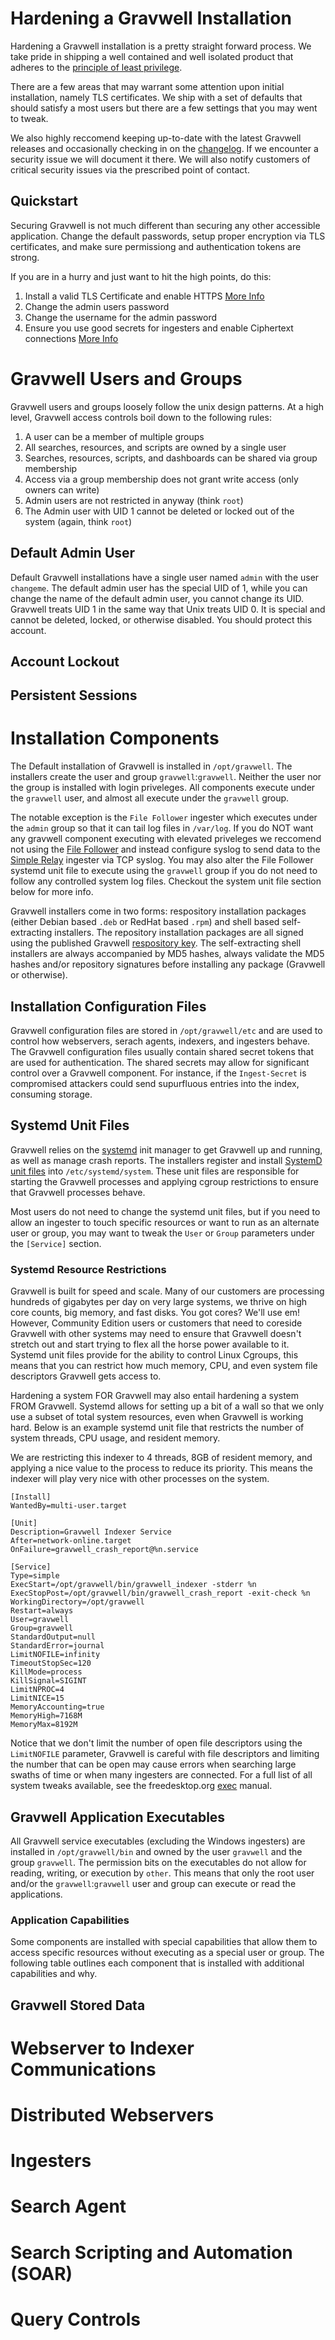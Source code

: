 # Hardening a Gravwell Installation

Hardening a Gravwell installation is a pretty straight forward process.  We take pride in shipping a well contained and well isolated product that adheres to the [principle of least privilege](https://en.wikipedia.org/wiki/Principle_of_least_privilege).

There are a few areas that may warrant some attention upon initial installation, namely TLS certificates.  We ship with a set of defaults that should satisfy a most users but there are a few settings that you may went to tweak.

We also highly reccomend keeping up-to-date with the latest Gravwell releases and occasionally checking in on the [changelog](/docs/#!changelog/list.md).  If we encounter a security issue we will document it there.  We will also notify customers of critical security issues via the prescribed point of contact.

## Quickstart

Securing Gravwell is not much different than securing any other accessible application.  Change the default passwords, setup proper encryption via TLS certificates, and make sure permissiong and authentication tokens are strong.

If you are in a hurry and just want to hit the high points, do this:

1. Install a valid TLS Certificate and enable HTTPS [More Info](/docs/#!configuration/certificates.md)
2. Change the admin users password
3. Change the username for the admin password
4. Ensure you use good secrets for ingesters and enable Ciphertext connections [More Info](/docs/#!ingesters/ingesters.md)

# Gravwell Users and Groups

Gravwell users and groups loosely follow the unix design patterns.  At a high level, Gravwell access controls boil down to the following rules:

1. A user can be a member of multiple groups
2. All searches, resources, and scripts are owned by a single user
3. Searches, resources, scripts, and dashboards can be shared via group membership
4. Access via a group membership does not grant write access (only owners can write)
5. Admin users are not restricted in anyway (think `root`)
6. The Admin user with UID 1 cannot be deleted or locked out of the system (again, think `root`)

## Default Admin User

Default Gravwell installations have a single user named `admin` with the user `changeme`.  The default admin user has the special UID of 1, while you can change the name of the default admin user, you cannot change its UID.  Gravwell treats UID 1 in the same way that Unix treats UID 0.  It is special and cannot be deleted, locked, or otherwise disabled.  You should protect this account.

## Account Lockout

## Persistent Sessions

# Installation Components

The Default installation of Gravwell is installed in `/opt/gravwell`.  The installers create the user and group `gravwell`:`gravwell`.  Neither the user nor the group is installed with login priveleges.  All components execute under the `gravwell` user, and almost all execute under the `gravwell` group.

The notable exception is the `File Follower` ingester which executes under the `admin` group so that it can tail log files in `/var/log`.  If you do NOT want any gravwell component executing with elevated priveleges we reccomend not using the [File Follower](/docs/#!ingesters/ingesters.md#File_Follower) and instead configure syslog to send data to the [Simple Relay](/docs/#!ingesters/ingesters.md#Simple_Relay) ingester via TCP syslog.  You may also alter the File Follower systemd unit file to execute using the `gravwell` group if you do not need to follow any controlled system log files.  Checkout the system unit file section below for more info.

Gravwell installers come in two forms: respository installation packages (either Debian based `.deb` or RedHat based `.rpm`) and shell based self-extracting installers.  The repository installation packages are all signed using the published Gravwell [respository key](https://update.gravwell.io/debian/update.gravwell.io.gpg.key).  The self-extracting shell installers are always accompanied by MD5 hashes, always validate the MD5 hashes and/or repository signatures before installing any package (Gravwell or otherwise).

## Installation Configuration Files

Gravwell configuration files are stored in `/opt/gravwell/etc` and are used to control how webservers, serach agents, indexers, and ingesters behave.  The Gravwell configuration files usually contain shared secret tokens that are used for authentication.  The shared secrets may allow for significant control over a Gravwell component.  For instance, if the `Ingest-Secret` is compromised attackers could send supurfluous entries into the index, consuming storage.

## Systemd Unit Files

Gravwell relies on the [systemd](https://www.freedesktop.org/wiki/Software/systemd/) init manager to get Gravwell up and running, as well as manage crash reports.  The installers register and install [SystemD unit files](https://www.freedesktop.org/software/systemd/man/systemd.unit.html) into `/etc/systemd/system`.  These unit files are responsible for starting the Gravwell processes and applying cgroup restrictions to ensure that Gravwell processes behave.

Most users do not need to change the systemd unit files, but if you need to allow an ingester to touch specific resources or want to run as an alternate user or group, you may want to tweak the `User` or `Group` parameters under the `[Service]` section.

### Systemd Resource Restrictions

Gravwell is built for speed and scale.  Many of our customers are processing hundreds of gigabytes per day on very large systems, we thrive on high core counts, big memory, and fast disks.  You got cores?  We'll use em!  However, Community Edition users or customers that need to coreside Gravwell with other systems may need to ensure that Gravwell doesn't stretch out and start trying to flex all the horse power available to it.  Systemd unit files provide for the ability to control Linux Cgroups, this means that you can restrict how much memory, CPU, and even system file descriptors Gravwell gets access to.

Hardening a system FOR Gravwell may also entail hardening a system FROM Gravwell.  Systemd allows for setting up a bit of a wall so that we only use a subset of total system resources, even when Gravwell is working hard.  Below is an example systemd unit file that restricts the number of system threads, CPU usage, and resident memory.

We are restricting this indexer to 4 threads, 8GB of resident memory, and applying a nice value to the process to reduce its priority.  This means the indexer will play very nice with other processes on the system.

```
[Install]
WantedBy=multi-user.target

[Unit]
Description=Gravwell Indexer Service
After=network-online.target
OnFailure=gravwell_crash_report@%n.service

[Service]
Type=simple
ExecStart=/opt/gravwell/bin/gravwell_indexer -stderr %n
ExecStopPost=/opt/gravwell/bin/gravwell_crash_report -exit-check %n
WorkingDirectory=/opt/gravwell
Restart=always
User=gravwell
Group=gravwell
StandardOutput=null
StandardError=journal
LimitNOFILE=infinity
TimeoutStopSec=120
KillMode=process
KillSignal=SIGINT
LimitNPROC=4
LimitNICE=15
MemoryAccounting=true
MemoryHigh=7168M
MemoryMax=8192M
```

Notice that we don't limit the number of open file descriptors using the `LimitNOFILE` parameter, Gravwell is careful with file descriptors and limiting the number that can be open may cause errors when searching large swaths of time or when many ingesters are connected.  For a full list of all system tweaks available, see the freedesktop.org [exec](https://www.freedesktop.org/software/systemd/man/systemd.exec.html) manual.

## Gravwell Application Executables

All Gravwell service executables (excluding the Windows ingesters) are installed in `/opt/gravwell/bin` and owned by the user `gravwell` and the group `gravwell`.  The permission bits on the executables do not allow for reading, writing, or execution by `other`.  This means that only the root user and/or the `gravwell`:`gravwell` user and group can execute or read the applications.

### Application Capabilities

Some components are installed with special capabilities that allow them to access specific resources without executing as a special user or group.  The following table outlines each component that is installed with additional capabilities and why.

## Gravwell Stored Data

# Webserver to Indexer Communications

# Distributed Webservers

# Ingesters

# Search Agent

# Search Scripting and Automation (SOAR)

# Query Controls
